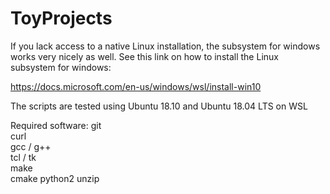 # ToyProjects

If you lack access to a native Linux installation, the subsystem for windows works very nicely as well.
See this link on how to install the Linux subsystem for windows:

https://docs.microsoft.com/en-us/windows/wsl/install-win10

The scripts are tested using Ubuntu 18.10 and Ubuntu 18.04 LTS on WSL 

Required software:
git  
curl  
gcc / g++  
tcl / tk  
make  
cmake
python2
unzip


